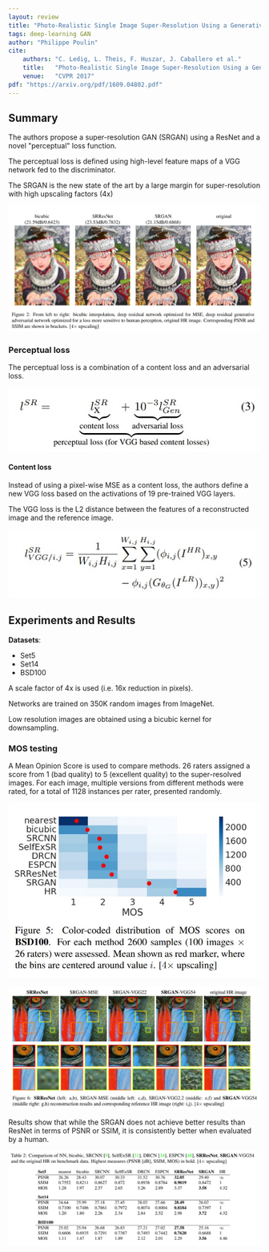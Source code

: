 ```yaml
---
layout: review
title: "Photo-Realistic Single Image Super-Resolution Using a Generative Adversarial Network"
tags: deep-learning GAN
author: "Philippe Poulin"
cite:
    authors: "C. Ledig, L. Theis, F. Huszar, J. Caballero et al."
    title:   "Photo-Realistic Single Image Super-Resolution Using a Generative Adversarial Network"
    venue:   "CVPR 2017"
pdf: "https://arxiv.org/pdf/1609.04802.pdf"
---
```


## Summary

The authors propose a super-resolution GAN (SRGAN) using a ResNet and a novel "perceptual" loss function.

The perceptual loss is defined using high-level feature maps of a VGG network fed to the discriminator.

The SRGAN is the new state of the art by a large margin for super-resolution with high upscaling factors (4x)

![](/article/images/srgan-super-resolution/figure2.jpg)

### Perceptual loss

The perceptual loss is a combination of a content loss and an adversarial loss.

![](/article/images/srgan-super-resolution/equation3.jpg)

#### Content loss

Instead of using a pixel-wise MSE as a content loss, the authors define a new VGG loss based on the activations of 19 pre-trained VGG layers. 

The VGG loss is the L2 distance between the features of a reconstructed image and the reference image.

![](/article/images/srgan-super-resolution/equation5.jpg)


## Experiments and Results

**Datasets**:
- Set5
- Set14
- BSD100

A scale factor of 4x is used (i.e. 16x reduction in pixels).

Networks are trained on 350K random images from ImageNet.

Low resolution images are obtained using a bicubic kernel for downsampling.

### MOS testing

A Mean Opinion Score is used to compare methods. 26 raters assigned a score from 1 (bad quality) to 5 (excellent quality) to the super-resolved images. For each image, multiple versions from different methods were rated, for a total of 1128 instances per rater, presented randomly.

![](/article/images/srgan-super-resolution/figure5.jpg)

![](/article/images/srgan-super-resolution/figure6.jpg)


Results show that while the SRGAN does not achieve better results than ResNet in terms of PSNR or SSIM, it is consistently better when evaluated by a human.

![](/article/images/srgan-super-resolution/table2.jpg)